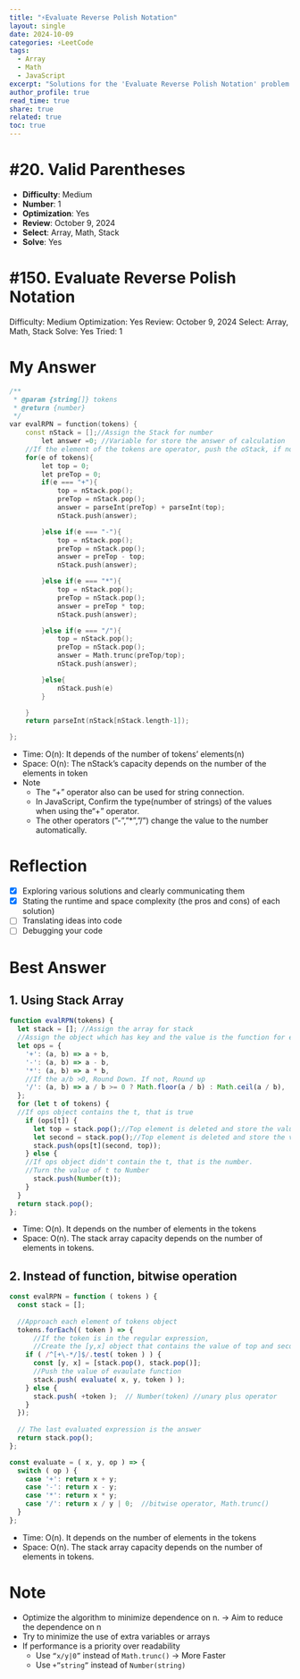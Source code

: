 ```yaml
---
title: "⚡Evaluate Reverse Polish Notation"
layout: single
date: 2024-10-09
categories: ⚡LeetCode
tags: 
  - Array
  - Math
  - JavaScript
excerpt: "Solutions for the 'Evaluate Reverse Polish Notation' problem using JavaScript and stacks."
author_profile: true
read_time: true
share: true
related: true
toc: true
---
```

# #20. Valid Parentheses

- **Difficulty**: Medium  
- **Number**: 1  
- **Optimization**: Yes  
- **Review**: October 9, 2024  
- **Select**: Array, Math, Stack  
- **Solve**: Yes  

# #150. Evaluate Reverse Polish Notation

Difficulty: Medium
Optimization: Yes
Review: October 9, 2024
Select: Array, Math, Stack
Solve: Yes
Tried: 1

# My Answer

```cpp
/**
 * @param {string[]} tokens
 * @return {number}
 */
var evalRPN = function(tokens) {
    const nStack = [];//Assign the Stack for number
        let answer =0; //Variable for store the answer of calculation
    //If the element of the tokens are operator, push the oStack, if not push the nStack
    for(e of tokens){
        let top = 0;
        let preTop = 0;
        if(e === "+"){
            top = nStack.pop();
            preTop = nStack.pop();
            answer = parseInt(preTop) + parseInt(top);
            nStack.push(answer);

        }else if(e === "-"){
            top = nStack.pop();
            preTop = nStack.pop();
            answer = preTop - top;
            nStack.push(answer);

        }else if(e === "*"){
            top = nStack.pop();
            preTop = nStack.pop();
            answer = preTop * top;
            nStack.push(answer);

        }else if(e === "/"){
            top = nStack.pop();
            preTop = nStack.pop();
            answer = Math.trunc(preTop/top);
            nStack.push(answer);

        }else{
            nStack.push(e) 
        }

    }
    return parseInt(nStack[nStack.length-1]);

};
```

- Time: O(n): It depends of the number of tokens’ elements(n)
- Space: O(n): The nStack’s capacity depends on the number of the elements in token
- Note
    - The “+” operator also can be used for string connection.
    - In JavaScript, Confirm the type(number of strings) of the values when using the“+” operator.
    - The other operators (”-”,”*”,”/”) change the value to the number automatically.

# Reflection

- [x]  Exploring various solutions and clearly communicating them
- [x]  Stating the runtime and space complexity (the pros and cons) of each solution)
- [ ]  Translating ideas into code
- [ ]  Debugging your code

# Best Answer

## 1. Using Stack Array

```jsx
function evalRPN(tokens) {
  let stack = []; //Assign the array for stack
  //Assign the object which has key and the value is the function for each operator
  let ops = {
    '+': (a, b) => a + b,
    '-': (a, b) => a - b,
    '*': (a, b) => a * b,
    //If the a/b >0, Round Down. If not, Round up 
    '/': (a, b) => a / b >= 0 ? Math.floor(a / b) : Math.ceil(a / b),
  };
  for (let t of tokens) {
  //If ops object contains the t, that is true 
    if (ops[t]) {
      let top = stack.pop();//Top element is deleted and store the value to top
      let second = stack.pop();//Top element is deleted and store the value to second
      stack.push(ops[t](second, top));
    } else {
    //If ops object didn't contain the t, that is the number. 
    //Turn the value of t to Number 
      stack.push(Number(t));
    }
  }
  return stack.pop();
};

```

- Time: O(n). It depends on the number of elements in the tokens
- Space: O(n). The stack array capacity depends on the number of elements in tokens.

## 2. Instead of function, bitwise operation

```jsx
const evalRPN = function ( tokens ) {
  const stack = [];
  
  //Approach each element of tokens object
  tokens.forEach(( token ) => {
	  //If the token is in the regular expression, 
	  //Create the [y,x] object that contains the value of top and second value of stack
    if ( /^[+\-*/]$/.test( token ) ) {
      const [y, x] = [stack.pop(), stack.pop()];
      //Push the value of evaulate function
      stack.push( evaluate( x, y, token ) );
    } else {
      stack.push( +token );  // Number(token) //unary plus operator
    }
  });
 
  // The last evaluated expression is the answer
  return stack.pop();
};

const evaluate = ( x, y, op ) => {
  switch ( op ) {
    case '+': return x + y;
    case '-': return x - y;
    case '*': return x * y;
    case '/': return x / y | 0;  //bitwise operator, Math.trunc()
  }
};
```

- Time: O(n). It depends on the number of elements in the tokens
- Space: O(n). The stack array capacity depends on the number of elements in tokens.

# Note

- Optimize the algorithm to minimize dependence on n. → Aim to reduce the dependence on n
- Try to minimize the use of extra variables or arrays
- If performance is a priority over readability
    - Use `“x/y|0”` instead of `Math.trunc()` → More Faster
    - Use `+”string”` instead of `Number(string)`
